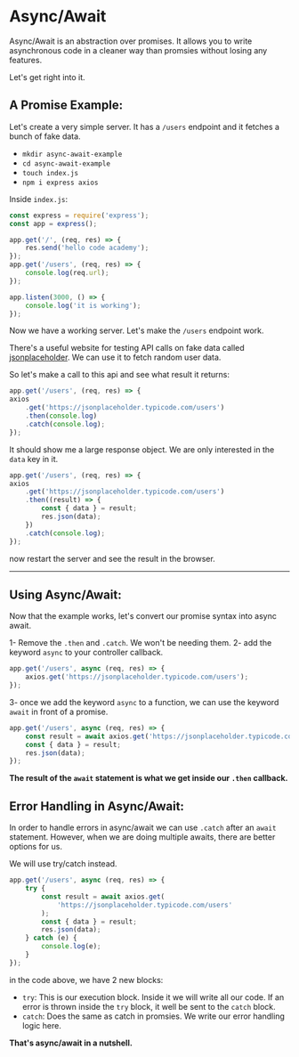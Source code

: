 # Async/Await

Async/Await is an abstraction over promises. It allows you to write asynchronous code in a cleaner way than promsies without losing any features.

Let's get right into it.

## A Promise Example:

Let's create a very simple server. It has a `/users` endpoint and it fetches a bunch of fake data.

- `mkdir async-await-example`
- `cd async-await-example`
- `touch index.js`
- `npm i express axios`

Inside `index.js`:

```javascript
const express = require('express');
const app = express();

app.get('/', (req, res) => {
	res.send('hello code academy');
});
app.get('/users', (req, res) => {
	console.log(req.url);
});

app.listen(3000, () => {
	console.log('it is working');
});
```

Now we have a working server. Let's make the `/users` endpoint work.

There's a useful website for testing API calls on fake data called [jsonplaceholder](https://jsonplaceholder.typicode.com/). We can use it to fetch random user data.

So let's make a call to this api and see what result it returns:

```javascript
app.get('/users', (req, res) => {
axios
	.get('https://jsonplaceholder.typicode.com/users')
	.then(console.log)
	.catch(console.log);
});
```

It should show me a large response object. We are only interested in the `data` key in it.

```javascript
app.get('/users', (req, res) => {
axios
	.get('https://jsonplaceholder.typicode.com/users')
	.then((result) => {
		const { data } = result;
		res.json(data);
	})
	.catch(console.log);
});
```

now restart the server and see the result in the browser.

---

## Using Async/Await:

Now that the example works, let's convert our promise syntax into async await.

1- Remove the `.then` and `.catch`. We won't be needing them.
2- add the keyword `async` to your controller callback.

```javascript
app.get('/users', async (req, res) => {
	axios.get('https://jsonplaceholder.typicode.com/users');
});
```

3- once we add the keyword `async` to a function, we can use the keyword `await` in front of a promise.

```javascript
app.get('/users', async (req, res) => {
	const result = await axios.get('https://jsonplaceholder.typicode.com/users');
	const { data } = result;
	res.json(data);
});
```

**The result of the `await` statement is what we get inside our `.then` callback.**

## Error Handling in Async/Await:

In order to handle errors in async/await we can use `.catch` after an `await` statement. However, when we are doing multiple awaits, there are better options for us.

We will use try/catch instead.

```javascript
app.get('/users', async (req, res) => {
	try {
		const result = await axios.get(
			'https://jsonplaceholder.typicode.com/users'
		);
		const { data } = result;
		res.json(data);
	} catch (e) {
		console.log(e);
	}
});
```

in the code above, we have 2 new blocks:

- `try`: This is our execution block. Inside it we will write all our code. If an error is thrown inside the `try` block, it well be sent to the `catch` block.
- `catch`: Does the same as catch in promsies. We write our error handling logic here.

**That's async/await in a nutshell.**
